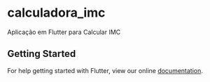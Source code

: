 # calculadora_imc

Aplicação em Flutter para Calcular IMC

## Getting Started

For help getting started with Flutter, view our online
[documentation](https://flutter.io/).

